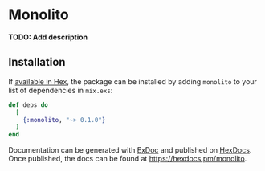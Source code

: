 # Monolito

**TODO: Add description**

## Installation

If [available in Hex](https://hex.pm/docs/publish), the package can be installed
by adding `monolito` to your list of dependencies in `mix.exs`:

```elixir
def deps do
  [
    {:monolito, "~> 0.1.0"}
  ]
end
```

Documentation can be generated with [ExDoc](https://github.com/elixir-lang/ex_doc)
and published on [HexDocs](https://hexdocs.pm). Once published, the docs can
be found at <https://hexdocs.pm/monolito>.

